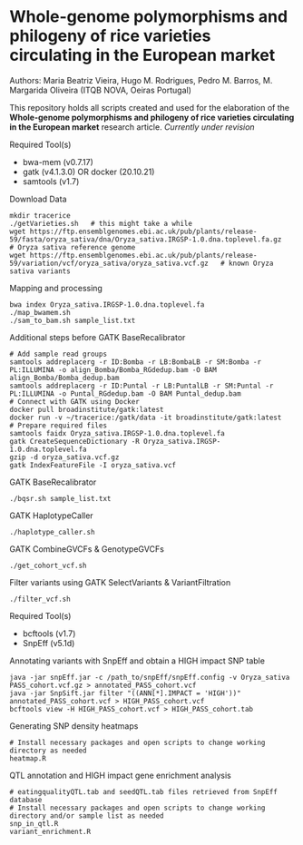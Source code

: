 # Whole-genome polymorphisms and philogeny of rice varieties circulating in the European market
Authors: Maria Beatriz Vieira, Hugo M. Rodrigues, Pedro M. Barros, M. Margarida Oliveira
(ITQB NOVA, Oeiras Portugal)

This repository holds all scripts created and used for the elaboration of the **Whole-genome polymorphisms and philogeny of rice varieties circulating in the European market** research article.
*Currently under revision*

Required Tool(s)

* bwa-mem (v0.7.17)
* gatk (v4.1.3.0) OR docker (20.10.21)
* samtools (v1.7)

Download Data
```
mkdir tracerice
./getVarieties.sh   # this might take a while
wget https://ftp.ensemblgenomes.ebi.ac.uk/pub/plants/release-59/fasta/oryza_sativa/dna/Oryza_sativa.IRGSP-1.0.dna.toplevel.fa.gz   # Oryza sativa reference genome
wget https://ftp.ensemblgenomes.ebi.ac.uk/pub/plants/release-59/variation/vcf/oryza_sativa/oryza_sativa.vcf.gz   # known Oryza sativa variants
```

Mapping and processing
```
bwa index Oryza_sativa.IRGSP-1.0.dna.toplevel.fa
./map_bwamem.sh
./sam_to_bam.sh sample_list.txt
```

Additional steps before GATK BaseRecalibrator
```
# Add sample read groups
samtools addreplacerg -r ID:Bomba -r LB:BombaLB -r SM:Bomba -r PL:ILLUMINA -o align_Bomba/Bomba_RGdedup.bam -O BAM align_Bomba/Bomba_dedup.bam
samtools addreplacerg -r ID:Puntal -r LB:PuntalLB -r SM:Puntal -r PL:ILLUMINA -o Puntal_RGdedup.bam -O BAM Puntal_dedup.bam
# Connect with GATK using Docker
docker pull broadinstitute/gatk:latest
docker run -v ~/tracerice:/gatk/data -it broadinstitute/gatk:latest
# Prepare required files
samtools faidx Oryza_sativa.IRGSP-1.0.dna.toplevel.fa
gatk CreateSequenceDictionary -R Oryza_sativa.IRGSP-1.0.dna.toplevel.fa
gzip -d oryza_sativa.vcf.gz
gatk IndexFeatureFile -I oryza_sativa.vcf
```

GATK BaseRecalibrator
```
./bqsr.sh sample_list.txt
```

GATK HaplotypeCaller
```
./haplotype_caller.sh
```

GATK CombineGVCFs & GenotypeGVCFs
```
./get_cohort_vcf.sh
```

Filter variants using GATK SelectVariants & VariantFiltration
```
./filter_vcf.sh
```

Required Tool(s)

* bcftools (v1.7)
* SnpEff (v5.1d)

Annotating variants with SnpEff and obtain a HIGH impact SNP table
```
java -jar snpEff.jar -c /path_to/snpEff/snpEff.config -v Oryza_sativa PASS_cohort.vcf.gz > annotated_PASS_cohort.vcf
java -jar SnpSift.jar filter "((ANN[*].IMPACT = 'HIGH'))" annotated_PASS_cohort.vcf > HIGH_PASS_cohort.vcf
bcftools view -H HIGH_PASS_cohort.vcf > HIGH_PASS_cohort.tab
```

Generating SNP density heatmaps
```
# Install necessary packages and open scripts to change working directory as needed
heatmap.R
```

QTL annotation and HIGH impact gene enrichment analysis
```
# eatingqualityQTL.tab and seedQTL.tab files retrieved from SnpEff database
# Install necessary packages and open scripts to change working directory and/or sample list as needed
snp_in_qtl.R
variant_enrichment.R
```



